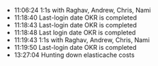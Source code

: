 * 11:06:24	1:1s with Raghav, Andrew, Chris, Nami
* 11:18:40	Last-login date OKR is completed
* 11:18:43	Last-login date OKR is completed
* 11:18:48	Last login date OKR is completed
* 11:19:43	1:1s with Raghav, Andrew, Chris, Nami
* 11:19:50	Last-login date OKR is completed
* 13:27:04	Hunting down elasticache costs

